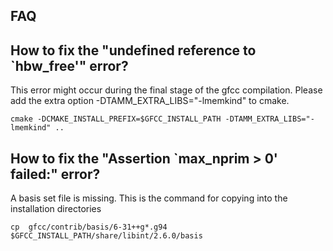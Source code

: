 ## FAQ

## How to fix the "undefined reference to `hbw_free'" error?

This error might occur during the final stage of the gfcc compilation. Please add the extra option -DTAMM_EXTRA_LIBS="-lmemkind" to cmake.
```
cmake -DCMAKE_INSTALL_PREFIX=$GFCC_INSTALL_PATH -DTAMM_EXTRA_LIBS="-lmemkind" ..
```
## How to fix the  "Assertion `max_nprim > 0' failed:" error?

A basis set file is missing. This is the command for copying into the installation directories
```
cp  gfcc/contrib/basis/6-31++g*.g94 $GFCC_INSTALL_PATH/share/libint/2.6.0/basis
```
